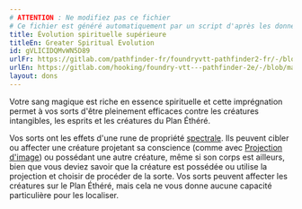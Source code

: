 ```yaml
---
# ATTENTION : Ne modifiez pas ce fichier
# Ce fichier est généré automatiquement par un script d'après les données du module Foundry VTT officiel et de sa traduction
title: Évolution spirituelle supérieure
titleEn: Greater Spiritual Evolution
id: gVLICIDQMvWN5D89
urlFr: https://gitlab.com/pathfinder-fr/foundryvtt-pathfinder2-fr/-/blob/master/data/feats/gVLICIDQMvWN5D89.htm
urlEn: https://gitlab.com/hooking/foundry-vtt---pathfinder-2e/-/blob/master/packs/data/feats.db/greater-spiritual-evolution.json
layout: dons
---
```

Votre sang magique est riche en essence spirituelle et cette imprégnation permet à vos sorts d'être pleinement efficaces contre les créatures intangibles, les esprits et les créatures du Plan Éthéré.

Vos sorts ont les effets d'une rune de propriété [spectrale](../équipements/spectrale-rune.html). Ils peuvent cibler ou affecter une créature projetant sa conscience (comme avec [Projection d'image](../sorts/projection-d-image.html)) ou possédant une autre créature, même si son corps est ailleurs, bien que vous deviez savoir que la créature est possédée ou utilise la projection et choisir de procéder de la sorte. Vos sorts peuvent affecter les créatures sur le Plan Éthéré, mais cela ne vous donne aucune capacité particulière pour les localiser.
